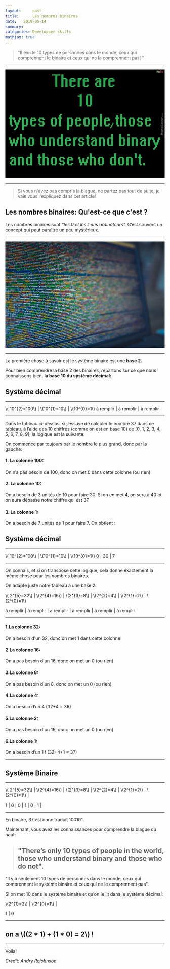 ```yaml
---
layout:     post
title:      Les nombres binaires
date:   2019-05-14
summary: 
categories: Developper skills
mathjax: true
---
```

> "Il existe 10 types de personnes dans le monde, ceux qui comprennent le binaire et ceux qui ne la comprennent pas! "

--- 

![Binary](/images/binaire.jpg)

---


>Si vous n'avez pas compris la blague, ne partez pas tout de suite, je vais vous l'expliquez dans cet article!

## Les nombres binaires: Qu'est-ce que c'est ?

Les nombres binaires sont *“les 0 et les 1 des ordinateurs”.* C’est souvent un concept qui peut paraître un peu mystérieux. 

---
![Binary](/images/binary.jpeg)

---

La première chose à savoir est le système binaire est une **base 2.** 

Pour bien comprendre la base 2 des binaires, repartons sur ce que nous connaissons bien, **la base 10 du système décimal:**


## Système décimal

---

\\( 10^{2}=100\\)  | \\(10^{1}=10\\)  |  \\(10^{0}=1\\)
à remplir          | à remplir        | à remplir        


---


Dans le tableau ci-dessus, si j’essaye de calculer le nombre 37 dans ce tableau, à l’aide des 10 chiffres (comme on est en base 10) de [0, 1, 2, 3, 4, 5, 6, 7, 8, 9], la logique est la suivante:

On commence par toujours par le nombre le plus grand, donc par la gauche:

#### 1. La colonne 100:
On n’a pas besoin de 100, donc on met 0 dans cette colonne (ou rien)


#### 2. La colonne 10:
On a besoin de 3 unités de 10 pour faire 30. Si on en met 4, on sera à 40 et on aura dépassé notre chiffre qui est 37

#### 3. La colonne 1:
On a besoin de 7 unités de 1 pour faire 7.
On obtient :

## Système décimal


---

\\( 10^{2}=100\\)  | \\(10^{1}=10\\)  |  \\(10^{0}=1\\)
0                 |   30                   |  7

---

On connais, et si on transpose cette logique, cela donne éxactement la même chose pour les nombres binaires.

On adapte juste notre tableau à une base 2: 

\\( 2^{5}=32\\)  | \\(2^{4}=16\\)  |  \\(2^{3}=8\\) | \\(2^{2}=4\\) | \\(2^{1}=2\\) | \\(2^{0}=1\\) 

à remplir          | à remplir        | à remplir       | à remplir          | à remplir        | à remplir       


--- 

#### 1.La colonne 32:

On a besoin d'un 32, donc on met 1 dans cette colonne

#### 2.La colonne 16:

On a pas besoin d'un 16, donc on met un 0 (ou rien)

#### 3.La colonne 8:

On a pas besoin d'un 8, donc on met un 0 (ou rien)

#### 4.La colonne 4:

On a besoin d’un 4 (32+4 = 36)

#### 5.La colonne 2:

On a pas besoin d'un 16, donc on met un 0 (ou rien)

#### 6.La colonne 1:
On a besoin d’un 1 ! (32+4+1 = 37)


---

## Système Binaire 

---

\\( 2^{5}=32\\)  | \\(2^{4}=16\\)  |  \\(2^{3}=8\\) | \\(2^{2}=4\\) | \\(2^{1}=2\\) | \\(2^{0}=1\\) |

1          |     0      |      0         |   1      |    0    |   1 |

---


En binaire, 37 est donc traduit 100101.

Maintenant, vous avez les connaissances pour comprendre la blague du haut: 

>## "There’s only 10 types of people in the world, those who understand binary and those who do not". 
"Il y a seulement 10 types de personnes dans le monde, ceux qui comprennent le système binaire et ceux qui ne le comprennent pas".

Si on met 10 dans le système binaire et qu’on le lit dans le système décimal:

\\(2^{1}=2\\) | \\(2^{0}=1\\) |

1             | 0 


---


## on a \\((2 * 1) + (1 * 0) = 2\\) !

---

Voila! 

<footer><cite title="Workshop">Credit: Andry Rajohnson</cite></footer>
